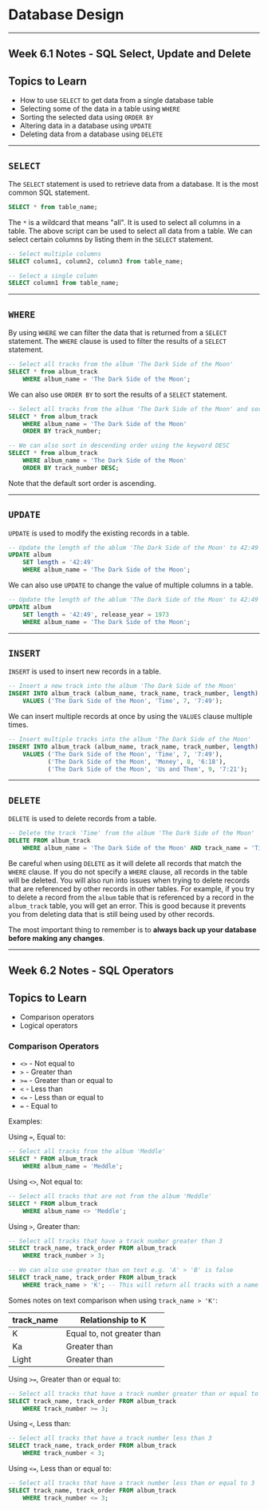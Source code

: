 # Database Design

***

## Week 6.1 Notes - SQL Select, Update and Delete

## Topics to Learn

- How to use `SELECT` to get data from a single database table
- Selecting some of the data in a table using `WHERE`
- Sorting the selected data using `ORDER BY`
- Altering data in a database using `UPDATE`
- Deleting data from a database using `DELETE`

***

## `SELECT`

The `SELECT` statement is used to retrieve data from a database. It is the most common SQL statement.

```sql
SELECT * from table_name;
```

The `*` is a wildcard that means "all". It is used to select all columns in a table. The above script can be used to select all data from a table. We can select certain columns by listing them in the `SELECT` statement.

```sql
-- Select multiple columns
SELECT column1, column2, column3 from table_name;

-- Select a single column
SELECT column1 from table_name;
```

***

## `WHERE`

By using `WHERE` we can filter the data that is returned from a `SELECT` statement. The `WHERE` clause is used to filter the results of a `SELECT` statement.

```sql
-- Select all tracks from the album 'The Dark Side of the Moon'
SELECT * from album_track
    WHERE album_name = 'The Dark Side of the Moon';
```

We can also use `ORDER BY`  to sort the results of a `SELECT` statement.

```sql
-- Select all tracks from the album 'The Dark Side of the Moon' and sort them by track number
SELECT * from album_track
    WHERE album_name = 'The Dark Side of the Moon'
    ORDER BY track_number;

-- We can also sort in descending order using the keyword DESC
SELECT * from album_track
    WHERE album_name = 'The Dark Side of the Moon'
    ORDER BY track_number DESC;
```

Note that the default sort order is ascending.

***

## `UPDATE`

`UPDATE` is used to modify the existing records in a table.

```sql
-- Update the length of the ablum 'The Dark Side of the Moon' to 42:49
UPDATE album
    SET length = '42:49'
    WHERE album_name = 'The Dark Side of the Moon';
```

We can also use `UPDATE` to change the value of multiple columns in a table.

```sql
-- Update the length of the ablum 'The Dark Side of the Moon' to 42:49 and the release year to 1973
UPDATE album
    SET length = '42:49', release_year = 1973
    WHERE album_name = 'The Dark Side of the Moon';
```

***

## `INSERT`

`INSERT` is used to insert new records in a table.

```sql
-- Insert a new track into the album 'The Dark Side of the Moon'
INSERT INTO album_track (album_name, track_name, track_number, length)
    VALUES ('The Dark Side of the Moon', 'Time', 7, '7:49');
```

We can insert multiple records at once by using the `VALUES` clause multiple times.

```sql
-- Insert multiple tracks into the album 'The Dark Side of the Moon'
INSERT INTO album_track (album_name, track_name, track_number, length)
    VALUES ('The Dark Side of the Moon', 'Time', 7, '7:49'),
           ('The Dark Side of the Moon', 'Money', 8, '6:18'),
           ('The Dark Side of the Moon', 'Us and Them', 9, '7:21');
```

***

## `DELETE`

`DELETE` is used to delete records from a table.

```sql
-- Delete the track 'Time' from the album 'The Dark Side of the Moon'
DELETE FROM album_track
    WHERE album_name = 'The Dark Side of the Moon' AND track_name = 'Time';
```

Be careful when using `DELETE` as it will delete all records that match the `WHERE` clause. If you do not specify a `WHERE` clause, all records in the table will be deleted.
You will also run into issues when trying to delete records that are referenced by other records in other tables. For example, if you try to delete a record from the `album` table that is referenced by a record in the `album_track` table, you will get an error. This is good because it prevents you from deleting data that is still being used by other records.

The most important thing to remember is to **always back up your database before making any changes**.

***

## Week 6.2 Notes - SQL Operators

## Topics to Learn

- Comparison operators
- Logical operators

### Comparison Operators

- `<>` - Not equal to
- `>` - Greater than
- `>=` - Greater than or equal to
- `<` - Less than
- `<=` - Less than or equal to
- `=` - Equal to

Examples:

Using `=`, Equal to:

```sql
-- Select all tracks from the album 'Meddle'
SELECT * FROM album_track
    WHERE album_name = 'Meddle';
```

Using `<>`, Not equal to:

```sql
-- Select all tracks that are not from the album 'Meddle'
SELECT * FROM album_track
    WHERE album_name <> 'Meddle';
```

Using `>`, Greater than:

```sql
-- Select all tracks that have a track number greater than 3
SELECT track_name, track_order FROM album_track
    WHERE track_number > 3;

-- We can also use greater than on text e.g. 'A' > 'B' is false
SELECT track_name, track_order FROM album_track
    WHERE track_name > 'K'; -- This will return all tracks with a name after 'K'
```

Somes notes on text comparison when using `track_name > 'K'`:

| track_name  | Relationship to K          |
| ----------- | -----------                |
| K           | Equal to, not greater than |
| Ka          | Greater than               |
| Light       | Greater than               |

Using `>=`, Greater than or equal to:

```sql
-- Select all tracks that have a track number greater than or equal to 3
SELECT track_name, track_order FROM album_track
    WHERE track_number >= 3;
```

Using `<`, Less than:

```sql
-- Select all tracks that have a track number less than 3
SELECT track_name, track_order FROM album_track
    WHERE track_number < 3;
```

Using `<=`, Less than or equal to:

```sql
-- Select all tracks that have a track number less than or equal to 3
SELECT track_name, track_order FROM album_track
    WHERE track_number <= 3;
```
